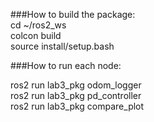 ###How to build the package:  
cd ~/ros2_ws  
colcon build  
source install/setup.bash  

###How to run each node:

ros2 run lab3_pkg odom_logger  
ros2 run lab3_pkg pd_controller  
ros2 run lab3_pkg compare_plot  
